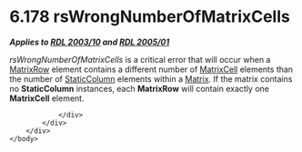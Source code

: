 <html dir="LTR" xmlns:mshelp="http://msdn.microsoft.com/mshelp" xmlns:ddue="http://ddue.schemas.microsoft.com/authoring/2003/5" xmlns:xlink="http://www.w3.org/1999/xlink" xmlns:tool="http://www.microsoft.com/tooltip">
    <head>
        <meta http-equiv="Content-Type" content="text/html; CHARSET=utf-8"></meta>
        <meta name="save" content="history"></meta>
        <title>6.178 rsWrongNumberOfMatrixCells</title>
        <xml>
            <mshelp:toctitle title="6.178 rsWrongNumberOfMatrixCells"></mshelp:toctitle>
            <mshelp:rltitle title="[MS-RDL]: rsWrongNumberOfMatrixCells"></mshelp:rltitle>
            <mshelp:keyword index="A" term="19ec292e-eaa2-47af-b08e-4770d3d666aa"></mshelp:keyword>
            <mshelp:attr name="DCSext.ContentType" value="open specification"></mshelp:attr>
            <mshelp:attr name="AssetID" value="19ec292e-eaa2-47af-b08e-4770d3d666aa"></mshelp:attr>
            <mshelp:attr name="TopicType" value="kbRef"></mshelp:attr>
            <mshelp:attr name="DCSext.Title" value="[MS-RDL]: rsWrongNumberOfMatrixCells" />
        </xml>
    </head>
    <body>
        <div id="header">
            <h1 class="heading">6.178 rsWrongNumberOfMatrixCells</h1>
        </div>
        <div id="mainSection">
            <div id="mainBody">
                <div id="allHistory" class="saveHistory"></div>
                <div id="sectionSection0" class="section" name="collapseableSection">
                    

<p><b><i>Applies to </i></b><a href="a7e2ad00-07c8-4f6d-80ab-3ad55df7b233.html"><b><i>RDL 2003/10</i></b></a><b><i>
and </i></b><a href="3ebe2912-4958-4832-b391-cad1f5e13338.html"><b><i>RDL 2005/01</i></b></a></p>

<p><i>rsWrongNumberOfMatrixCells</i> is a critical error that
will occur when a <a href="43e99561-2c44-4329-ad8b-3657dca6728f.html">MatrixRow</a>
element contains a different number of <a href="633bf979-190d-4b98-8571-84d25fb09ac9.html">MatrixCell</a> elements than
the number of <a href="5ce81585-de46-403d-bfbf-feebaa70e46b.html">StaticColumn</a>
elements within a <a href="25419c0a-c7c6-43d7-8ca5-1af842666dcb.html">Matrix</a>.
If the matrix contains no <b>StaticColumn</b> instances, each <b>MatrixRow</b>
will contain exactly one <b>MatrixCell</b> element.</p>


                </div>
            </div>
        </div>
    </body>
</html>
